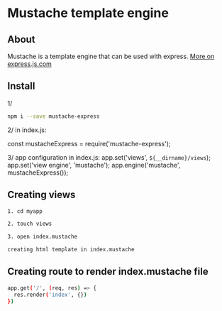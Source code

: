 # Mustache template engine

## About 

Mustache is a template engine that can be used with express.
[More on express.js.com](http://expressjs.com/en/guide/using-template-engines.html#using-template-engines-with-express)

## Install

1/
```bash
npm i --save mustache-express
```
2/ in index.js: 

const mustacheExpress = require('mustache-express');

3/ app configuration in index.js: 
app.set('views', `${__dirname}/views`);
app.set('view engine', 'mustache');
app.engine('mustache', mustacheExpress());

## Creating views 

```bash 
1. cd myapp 
```
 
```bash 
2. touch views  
```

```bash 
3. open index.mustache 
```
```bash 
creating html template in index.mustache
```
## Creating route to render index.mustache file 

```bash 
app.get('/', (req, res) => {
  res.render('index', {})
})
```